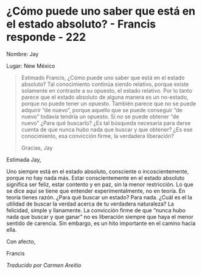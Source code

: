 # ¿Cómo puede uno saber que está en el estado absoluto? - Francis responde - 222

Nombre: Jay

Lugar: New México

>Estimado Francis, ¿Cómo puede uno saber que está en el estado absoluto? Tal conocimiento continúa siendo relativo, porque existe solamente en contraste a su opuesto, el estado relativo. Por lo tanto parece que el estado absoluto de alguna manera es un no-estado, porque no puede tener un opuesto. También parece que no se puede adquirir “de nuevo”, porque aquello que se puede conseguir “de nuevo” todavía tendría un opuesto. Si no se puede obtener “de nuevo” ¿Para qué buscarlo? ¿Es tal búsqueda necesaria para darse cuenta de que nunca hubo nada que buscar y que obtener? ¿Es ese conocimiento, esa convicción firme, la verdadera liberación?
>
>Gracias, Jay

Estimada Jay,

Uno siempre está en el estado absoluto, consciente o incoscientemente, porque no hay nada más. Estar conscientemente en el estado absoluto significa ser feliz, estar contento y en paz, sin la menor restricción. Lo que se dice aquí se tiene que entender experimentalmente, no en teoría. En teoría tienes razón. ¿Para qué buscar un estado? Para nada. ¿Cuál es el la utilidad de buscar la verdad acerca de tu verdadera naturaleza? La felicidad, simple y llanamente. La convicción firme de que “nunca hubo nada que buscar y que ganar” no es liberación siempre que haya el menor sentido de carencia. Sin embargo, es un hito importante en el camino hacia ella.

Con afecto,

Francis

_Traducido por Carmen Areitio_